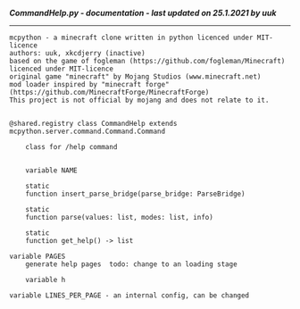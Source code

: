 ***CommandHelp.py - documentation - last updated on 25.1.2021 by uuk***
___

    mcpython - a minecraft clone written in python licenced under MIT-licence
    authors: uuk, xkcdjerry (inactive)
    based on the game of fogleman (https://github.com/fogleman/Minecraft) licenced under MIT-licence
    original game "minecraft" by Mojang Studios (www.minecraft.net)
    mod loader inspired by "minecraft forge" (https://github.com/MinecraftForge/MinecraftForge)
    This project is not official by mojang and does not relate to it.


    @shared.registry class CommandHelp extends mcpython.server.command.Command.Command
        
        class for /help command


        variable NAME

        static
        function insert_parse_bridge(parse_bridge: ParseBridge)

        static
        function parse(values: list, modes: list, info)

        static
        function get_help() -> list

    variable PAGES
        generate help pages  todo: change to an loading stage

        variable h

    variable LINES_PER_PAGE - an internal config, can be changed